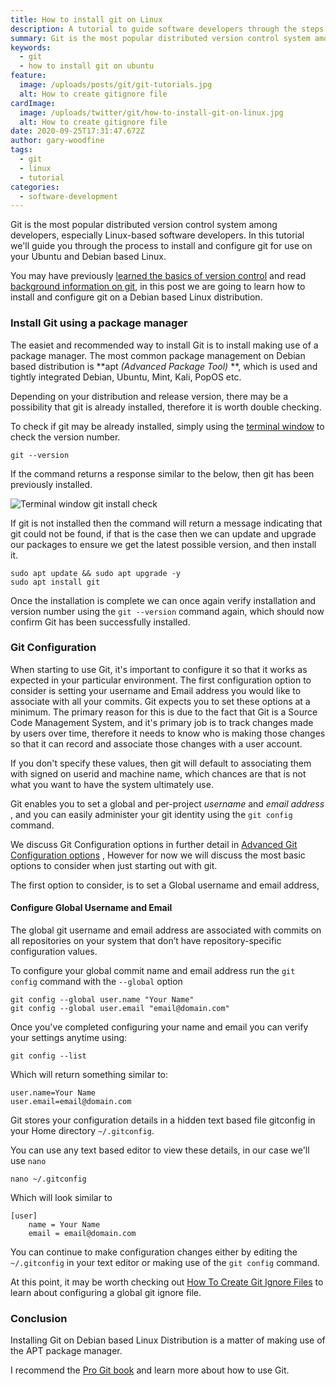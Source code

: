 ```yaml
---
title: How to install git on Linux
description: A tutorial to guide software developers through the steps required to install and configure Git distributed version control system on Debian based Linux distributions.
summary: Git is the most popular distributed version control system among developers, especially Linux-based software developers. In this tutorial we'll guide you through the process to install and configure git for use on your Ubuntu and Debian based Linux
keywords:
  - git
  - how to install git on ubuntu
feature:
  image: /uploads/posts/git/git-tutorials.jpg
  alt: How to create gitignore file
cardImage:
  image: /uploads/twitter/git/how-to-install-git-on-linux.jpg
  alt: How to create gitignore file
date: 2020-09-25T17:31:47.672Z
author: gary-woodfine
tags:
  - git
  - linux
  - tutorial
categories:
  - software-development
---
```

Git is the most popular distributed version control system among developers, especially Linux-based software developers. In this tutorial we'll guide you through the process to
install and configure git for use on your Ubuntu and Debian based Linux.  

You may have previously [learned the basics of version control](https://geekiam.io/learn-the-basics-of-version-control-to-become-a-master/ "Learn The Basics Of Version Control To Become A Master | Geek.I.Am") and read [background information on git](https://geekiam.io/what-is-git/ "What is git | Geek.I.Am"), in this post we are going to learn how to install and configure git on a Debian based Linux distribution.

### Install Git using a package manager
The easiet and recommended way to install Git is to install making use of a package manager. The most common package management on Debian based distribution is **apt *(Advanced Package Tool)* **, which is used and tightly integrated Debian, Ubuntu, Mint, Kali, PopOS etc.
 
 Depending on your distribution and release version, there may be a possibility that git is already installed, therefore it is worth double checking.
 
 To check if git may be already installed, simply using the [terminal window](https://geekiam.io/what-is-a-terminal-window/ "What is the terminal window | Geek.I.Am") to check the version number.
 ```shell script
git --version
```
If the command returns a response similar to the below, then git has been previously installed.

![Terminal window git install check](/uploads/git-version-check.jpg "Terminal window git install check")

If git is not installed then the command will return a message indicating that git could not be found, if that is the case then we can update and upgrade our packages to ensure we get the latest possible version, and then install it.

```shell script
sudo apt update && sudo apt upgrade -y
sudo apt install git
```
Once the installation is complete we can once again verify installation and version number using the `git --version` command again, which should now confirm Git has been successfully installed.

### Git Configuration
When starting to use Git, it's important to configure it so that it works as expected in your particular environment. The first configuration option to consider is setting your username and Email address you would like to associate with  all your commits. Git expects you to set these options at a minimum. 
The primary reason for this is due to the fact that Git is a Source Code Management System, and it's primary job is to track changes made by users over time, therefore it needs to know who is making those changes so that it can record and associate those changes with a user account.

If you don't specify these values, then git will default to associating them with signed on userid and machine name, which chances are that is not what you want to have the system ultimately use. 

Git enables you to set a global and per-project *username* and *email address* , and you can easily administer your git identity using the `git config` command.
 
We discuss Git Configuration options in further detail in [Advanced Git Configuration options](https://geekiam.io "Advanced Git Configuration options") , However for now we will discuss the most basic options to consider when just starting out with git.

The first option to consider, is to set a Global username and email address, 

#### Configure Global Username and Email
The global git username and email address are associated with commits on all repositories on your system that don’t have repository-specific configuration values.

To configure your global commit name and email address run the `git config` command with the `--global` option

```shell script
git config --global user.name "Your Name"
git config --global user.email "email@domain.com"
```
Once you've completed configuring your name and email you can verify your settings anytime using:

```shell script
git config --list
```

Which will return something similar to:

```shell script
user.name=Your Name
user.email=email@domain.com
```

Git stores your configuration details in a hidden text based file gitconfig in your Home directory `~/.gitconfig`.

You can use any text based editor to view these details, in our case we'll use `nano`

```shell script
nano ~/.gitconfig
```
Which will look similar to
```shell script
[user]
    name = Your Name
    email = email@domain.com
```

You can continue to make configuration changes either by editing the `~/.gitconfig` in your text editor or making use of the `git config` command.

At this point, it may be worth checking out [How To Create Git Ignore Files](https://geekiam.io/how-to-create-git-ignore-files/ "How to create git ignore files | Geek.I.Am") to learn about configuring a global git ignore file.

### Conclusion
Installing Git on Debian based Linux Distribution is a matter of making use of the APT package manager.  

I recommend the [Pro Git book](https://amzn.to/308IsHT "Pro Git 2nd Edition") and learn more about how to use Git.

